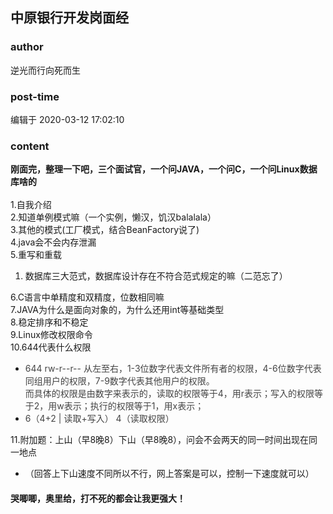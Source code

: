 ## 中原银行开发岗面经
### author 
逆光而行向死而生
### post-time 

编辑于  2020-03-12 17:02:10
### content 
<div class="post-topic-des nc-post-content">
 <div>
  <strong>
   刚面完，整理一下吧，三个面试官，一个问JAVA，一个问C，一个问Linux数据库啥的
  </strong>
 </div>
 <div>
  <br/>
 </div>
 <div>
  1.自我介绍
 </div>
 <div>
  2.知道单例模式嘛（一个实例，懒汉，饥汉balalala）
 </div>
 <div>
  3.其他的模式(工厂模式，结合BeanFactory说了)
 </div>
 <div>
  4.java会不会内存泄漏
 </div>
 <div>
  5.重写和重载
 </div>
 <div>
  <ol>
   <li>
    数据库三大范式，数据库设计存在不符合范式规定的嘛（二范忘了）
   </li>
  </ol>
 </div>
 <div>
  6.C语言中单精度和双精度，位数相同嘛
 </div>
 <div>
  7.JAVA为什么是面向对象的，为什么还用int等基础类型
 </div>
 <div>
  8.稳定排序和不稳定
 </div>
 <div>
  9.Linux修改权限命令
 </div>
 <div>
  10.644代表什么权限
 </div>
 <div>
  <ul>
   <li>
    <span style="color: rgb(68,68,68);">
     644 rw-r--r--
    </span>
    <span style="color: rgb(68,68,68);">
     从左至右，1-3位数字代表文件所有者的权限，4-6位数字代表同组用户的权限，7-9数字代表其他用户的权限。
    </span>
    <br/>
    <span style="color: rgb(68,68,68);">
     而具体的权限是由数字来表示的，读取的权限等于4，用r表示；写入的权限等于2，用w表示；执行的权限等于1，用x表示；
    </span>
   </li>
   <li>
    <span style="color: rgb(68,68,68);">
     <span style="color: rgb(68,68,68);">
      6（4+2 | 读取+写入）
     </span>
     <span style="color: rgb(68,68,68);">
      4（读取权限）
     </span>
     <br/>
    </span>
   </li>
  </ul>
 </div>
 <div>
  11.附加题：上山（早8晚8）下山（早8晚8），问会不会两天的同一时间出现在同一地点
 </div>
 <div>
  <ul>
   <li>
    （回答上下山速度不同所以不行，网上答案是可以，控制一下速度就可以）
   </li>
  </ul>
 </div>
 <h4>
  哭唧唧，奥里给，打不死的都会让我更强大！
 </h4>
 <div>
  <br/>
 </div>
</div>
